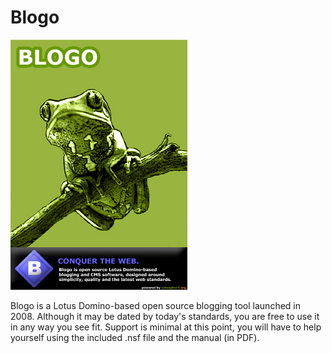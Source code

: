 Blogo
=====

![Blogo](https://raw.githubusercontent.com/fchristant/Blogo/master/img/blogo_manual_cover.jpg "Blogo")



Blogo is a Lotus Domino-based open source blogging tool launched in 2008. Although it may be dated by today's standards, you are free to use it in any way you see fit. Support is minimal at this point, you will have to help yourself using the included .nsf file and the manual (in PDF).
